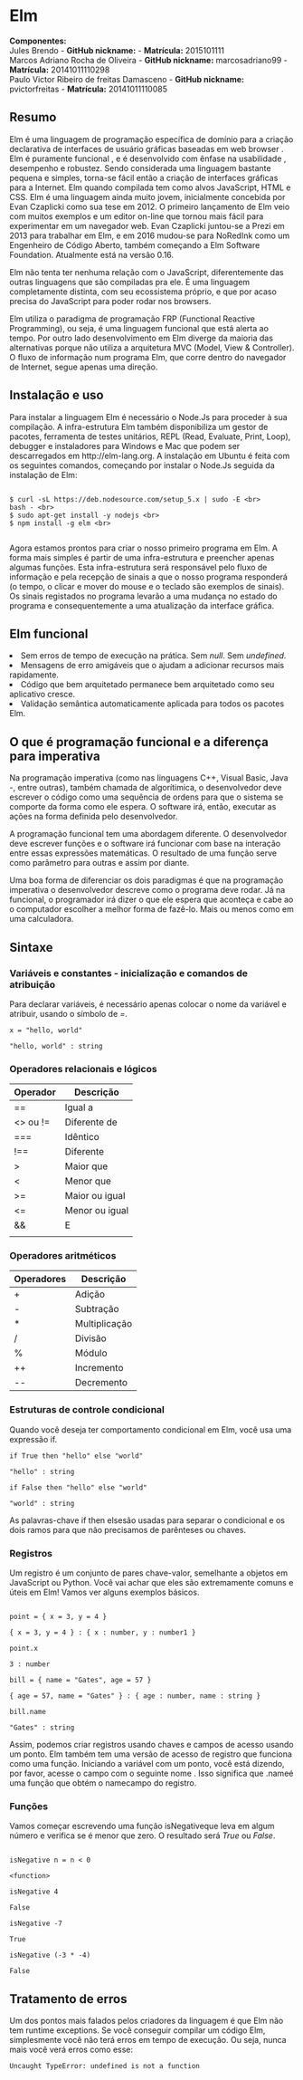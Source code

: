 # Elm

<b>Componentes:</b><br/>
Jules Brendo - <b>GitHub nickname:</b> - <b>Matrícula:</b> 2015101111<br/>
Marcos Adriano Rocha de Oliveira - <b>GitHub nickname:</b> marcosadriano99 - <b>Matrícula:</b> 20141011110298<br/>
Paulo Victor Ribeiro de freitas Damasceno - <b>GitHub nickname:</b> pvictorfreitas - <b>Matrícula:</b> 20141011110085

<h2>Resumo</h2>

<p>Elm  é uma linguagem de programação específica de domínio para a criação declarativa de interfaces de usuário gráficas baseadas em web browser . Elm é puramente funcional , e é desenvolvido com ênfase na usabilidade , desempenho e robustez. Sendo considerada uma linguagem bastante pequena e simples, torna-se fácil então a criação de interfaces gráficas para a Internet. Elm quando compilada tem como alvos JavaScript, HTML e CSS. Elm é uma linguagem ainda muito jovem, inicialmente concebida por Evan Czaplicki como sua tese em 2012. O primeiro lançamento de Elm veio com muitos exemplos e um editor on-line que tornou mais fácil para experimentar em um navegador web.  Evan Czaplicki juntou-se a Prezi em 2013 para trabalhar em Elm, e em 2016 mudou-se para NoRedInk como um Engenheiro de Código Aberto, também começando a Elm Software Foundation. Atualmente está na versão 0.16.</p>
<p>Elm não tenta ter nenhuma relação com o JavaScript, diferentemente das outras linguagens que são compiladas pra ele. É uma linguagem completamente distinta, com seu ecossistema próprio, e que por acaso precisa do JavaScript para poder rodar nos browsers.</p>
<p>Elm utiliza o paradigma de programação FRP (Functional Reactive Programming), ou seja, é uma linguagem funcional que está alerta ao tempo. Por outro lado desenvolvimento em Elm diverge da maioria das alternativas porque não utiliza a arquitetura MVC (Model, View & Controller). O fluxo de informação num programa Elm, que corre dentro do navegador de Internet, segue apenas uma direção.
</p>  


<h2>Instalação e uso</h2>
<p>
Para instalar a linguagem Elm é necessário o Node.Js para proceder à sua compilação. A infra-estrutura Elm também disponibiliza um gestor de pacotes, ferramenta de testes unitários, REPL (Read, Evaluate, Print, Loop), debugger e instaladores para Windows e Mac que podem ser descarregados em http://elm-lang.org. A instalação em Ubuntu é feita com os seguintes comandos, começando por instalar o Node.Js seguida da instalação de Elm:
</p>
<p>


~~~~

$ curl -sL https://deb.nodesource.com/setup_5.x | sudo -E <br>
bash - <br>
$ sudo apt-get install -y nodejs <br>
$ npm install -g elm <br>


~~~~

</p>
<p>
Agora estamos prontos para criar o nosso primeiro programa em Elm. A forma mais simples é partir de uma infra-estrutura e preencher apenas algumas funções. Esta infra-estrutura será responsável pelo fluxo de informação e pela recepção de sinais a que o nosso programa responderá (o tempo, o clicar e mover do mouse e o teclado são exemplos de sinais). Os sinais registados no programa levarão a uma mudança no estado do programa e consequentemente a uma atualização da interface gráfica.
</p>








<h2>Elm funcional</h2>

<li>Sem erros de tempo de execução na prática. Sem <i>null</i>. Sem <i>undefined</i>.</li>
<li>Mensagens de erro amigáveis ​​que o ajudam a adicionar recursos mais rapidamente.</li>
<li>Código que bem arquitetado permanece bem arquitetado como seu aplicativo cresce.</li>
<li>Validação semântica automaticamente aplicada para todos os pacotes Elm.</li>
</ul>

<h2> O que é programação funcional e a diferença para imperativa </h2>
<p>Na programação imperativa (como nas linguagens C++, Visual Basic, Java -, entre outras), também chamada de algorítimica, o desenvolvedor deve escrever o código como uma sequência de ordens para que o sistema se comporte da forma como ele espera. O software irá, então, executar as ações na forma definida pelo desenvolvedor.</p>

<p>A programação funcional tem uma abordagem diferente. O desenvolvedor deve escrever funções e o software irá funcionar com base na interação entre essas expressões matemáticas. O resultado de uma função serve como parâmetro para outras e assim por diante.</p>

<p>Uma boa forma de diferenciar os dois paradigmas é que na programação imperativa o desenvolvedor descreve como o programa deve rodar. Já na funcional, o programador irá dizer o que ele espera que aconteça e cabe ao o computador escolher a melhor forma de fazê-lo. Mais ou menos como em uma calculadora.</p>

<h2>Sintaxe</h2>

<h3>Variáveis e constantes - inicialização e comandos de atribuição</h3>

<p>Para declarar variáveis, é necessário apenas colocar o nome da variável e atribuir, usando o símbolo de <i>=</i>.</p>

~~~~
x = "hello, world"

"hello, world" : string
~~~~

<h3>Operadores relacionais e lógicos</h3>

| Operador  | Descrição |
| ------------- | ------------- |
| ==  | Igual a  |
| <> ou !=  | Diferente de  |
| ===  | Idêntico  |
| !==  | Diferente  |
| > | Maior que  |
| < | Menor que  |
| >=  | Maior ou igual  |
| <=  | Menor ou igual  |
| &&  | E  |
| ||  | Ou  |

<h3>Operadores aritméticos</h3>

| Operadores  | Descrição |
| ------------- | ------------- |
| + | Adição  |
| - | Subtração  |
| *  | Multiplicação  |
| /  | Divisão  |
| %  | Módulo |
| ++  | Incremento  |
| --  | Decremento  |

<h3>Estruturas de controle condicional</h3>

<p>Quando você deseja ter comportamento condicional em Elm, você usa uma expressão if.</p>

~~~~
if True then "hello" else "world"

"hello" : string

if False then "hello" else "world"

"world" : string
~~~~

<p>As palavras-chave if then elsesão usadas para separar o condicional e os dois ramos para que não precisamos de parênteses ou chaves.</p>

<h3>Registros</h3>

<p>Um registro é um conjunto de pares chave-valor, semelhante a objetos em JavaScript ou Python. Você vai achar que eles são extremamente comuns e úteis em Elm! Vamos ver alguns exemplos básicos.</p>

~~~~

point = { x = 3, y = 4 }

{ x = 3, y = 4 } : { x : number, y : number1 }

point.x

3 : number

bill = { name = "Gates", age = 57 }

{ age = 57, name = "Gates" } : { age : number, name : string }

bill.name

"Gates" : string

~~~~

<p>Assim, podemos criar registros usando chaves e campos de acesso usando um ponto. Elm também tem uma versão de acesso de registro que funciona como uma função. Iniciando a variável com um ponto, você está dizendo, por favor, acesse o campo com o seguinte nome . Isso significa que .nameé uma função que obtém o namecampo do registro.</p>

<h3>Funções</h3>

<p>Vamos começar escrevendo uma função isNegativeque leva em algum número e verifica se é menor que zero. O resultado será <i>True</i> ou <i>False</i>.</p>

~~~~

isNegative n = n < 0

<function>

isNegative 4

False

isNegative -7

True

isNegative (-3 * -4)

False

~~~~

<h2> Tratamento de erros</h2>
<p>Um dos pontos mais falados pelos criadores da linguagem é que Elm não tem runtime exceptions. Se você conseguir compilar um código Elm, simplesmente você não terá erros em tempo de execução.
Ou seja, nunca mais você verá erros como esse:
</p>

~~~~
Uncaught TypeError: undefined is not a function
~~~~


